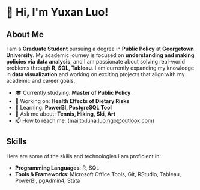 # 👋 Hi, I'm Yuxan Luo!

## About Me
I am a **Graduate Student** pursuing a degree in **Public Policy** at **Georgetown University**. My academic journey is focused on **understanding and making policies via data analysis**, and I am passionate about solving real-world problems through **R, SQL, Tableau**. I am currently expanding my knowledge in **data visualization** and working on exciting projects that align with my academic and career goals.

- 🎓 Currently studying: **Master of Public Policy**
- 🔭 Working on: **Health Effects of Dietary Risks**
- 🌱 Learning: **PowerBI, PostgreSQL Tool**
- 💬 Ask me about: **Tennis, Hiking, Ski, Art**
- 📫 How to reach me: (mailto:luna.luo.ngo@outlook.com)

## Skills
Here are some of the skills and technologies I am proficient in:

- **Programming Languages**: R, SQL
- **Tools & Frameworks**: Microsoft Office Tools, Git, RStudio, Tableau, PowerBI, pgAdmin4, Stata
